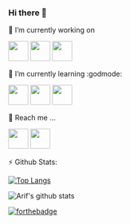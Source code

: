 ### Hi there 👋

🔭 I’m currently working on

<a href="https://github.com/arifzayn"><img src="https://cdn.worldvectorlogo.com/logos/react-2.svg" width="40px" height="40px"/></a>
<a href="https://github.com/arifzayn"><img src="https://cdn.worldvectorlogo.com/logos/javascript.svg" width="40px" height="40px"/></a>
<a href="https://github.com/arifzayn"><img src="https://cdn.worldvectorlogo.com/logos/firebase-1.svg" width="40px" height="40px"/></a>

🌱 I’m currently learning :godmode:

<a href="https://github.com/arifzayn"><img src="https://cdn.worldvectorlogo.com/logos/redux.svg" width="40px" height="40px"/></a>
<a href="https://github.com/arifzayn"><img src="https://cdn.worldvectorlogo.com/logos/nodejs-1.svg" width="40px" height="40px"/></a>
<a href="https://github.com/arifzayn"><img src="https://cdn.worldvectorlogo.com/logos/express-109.svg" width="40px" height="40px"/></a>

💬 Reach me ...

<a href="mailto:iamarifzain@outlook.com"><img src="https://cdn.worldvectorlogo.com/logos/outlook-1.svg" width="40px" height="40px"/></a>
<a href="http://www.twitter.com/zayn_css"><img src="https://www.flaticon.com/svg/vstatic/svg/1051/1051280.svg?token=exp=1610816047~hmac=8d00cefe0796bd1e8797f68bb5faa304" width="40px" height="40px"/></a>

⚡ Github Stats:

[![Top Langs](https://github-readme-stats.vercel.app/api/top-langs/?username=arifzayn&theme=midnight-purple&layout=compact)](https://github.com/arifzayn/github-readme-stats)

![Arif's github stats](https://github-readme-stats.vercel.app/api?username=arifzayn&theme=midnight-purple&show_icons=true)

[![forthebadge](https://forthebadge.com/images/badges/reading-6th-grade-level.svg)](https://forthebadge.com)
<!--
**arifzayn/arifzayn** is a ✨ _special_ ✨ repository because its `README.md` (this file) appears on your GitHub profile.

Here are some ideas to get you started:

- 🔭 I’m currently working on ...
- 🌱 I’m currently learning ...
- 👯 I’m looking to collaborate on ...
- 🤔 I’m looking for help with ...
- 💬 Ask me about ...
- 📫 How to reach me: ...
- 😄 Pronouns: ...
- ⚡ Fun fact: ...
-->
